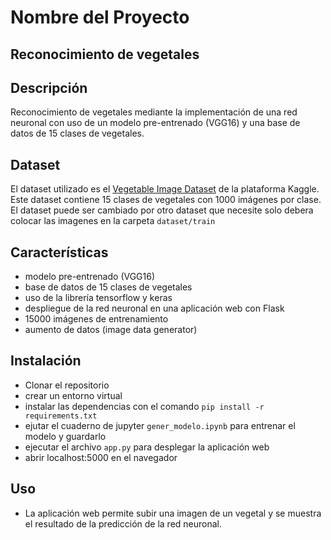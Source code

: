 # Nombre del Proyecto

## Reconocimiento de vegetales

## Descripción

Reconocimiento de vegetales mediante la implementación de una red neuronal con uso de un modelo pre-entrenado (VGG16) y una base de datos de 15 clases de vegetales. 


## Dataset

El dataset utilizado es el [Vegetable Image Dataset](https://www.kaggle.com/datasets/misrakahmed/vegetable-image-dataset) de la plataforma Kaggle. Este dataset contiene 15 clases de vegetales con 1000 imágenes por clase. El dataset puede ser cambiado por otro dataset que necesite solo debera colocar las imagenes en la carpeta `dataset/train`  

## Características

- modelo pre-entrenado (VGG16)
- base de datos de 15 clases de vegetales
- uso de la librería tensorflow y keras
- despliegue de la red neuronal en una aplicación web con Flask
- 15000 imágenes de entrenamiento
- aumento de datos (image data generator)

## Instalación

- Clonar el repositorio
- crear un entorno virtual
- instalar las dependencias con el comando `pip install -r requirements.txt`
- ejutar el cuaderno de jupyter `gener_modelo.ipynb` para entrenar el modelo y guardarlo
- ejecutar el archivo `app.py` para desplegar la aplicación web
- abrir localhost:5000 en el navegador

## Uso

- La aplicación web permite subir una imagen de un vegetal y se muestra el resultado de la predicción de la red neuronal.



